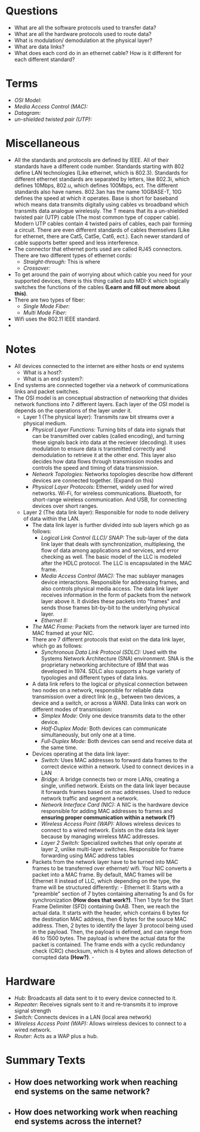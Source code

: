 # Questions
- What are all the software protocols used to transfer data?
- What are all the hardware protocols used to route data?
- What is modulation/ demodulation at the physical layer?
- What are data links?
- What does each cord do in an ethernet cable? How is it different for each different standard?
# Terms
- *OSI Model:* 
- *Media Access Control (MAC):*
- *Datagram:*
- *un-shielded twisted pair (UTP):*
# Miscellaneous
- All the standards and protocols are defined by IEEE. All of their standards have a different code number. Standards starting with 802 define LAN technologies (Like ethernet, which is 802.3). Standards for different ethernet standards are separated by letters, like 802.3i, which defines 10Mbps, 802.u, which defines 100Mbps, ect. The different standards also have names. 802.3an has the name 10GBASE-T, 10G defines the speed at which it operates. Base is short for baseband which means data transmits digitally using cables vs broadband which transmits data analogue wirelessly. The T means that its a un-shielded twisted pair (UTP) cable (The most common type of copper cable). Modern UTP cables contain 4 twisted pairs of cables, each pair forming a circuit. There are even different standards of cables themselves (Like for ethernet, there are Cat5, Cat5e, Cat6, ect.). Each newer standard of cable supports better speed and less interference.
- The connector that ethernet ports used are called RJ45 connectors. There are two different types of ethernet cords:
	- *Straight-through:* This is where
	- *Crossover:*
- To get around the pain of worrying about which cable you need for your supported devices, there is this thing called auto MDI-X which logically switches the functions of the cables **(Learn and fill out more about this)**.
- There are two types of fiber:
	- *Single Mode Fiber:* 
	- *Multi Mode Fiber:*
- Wifi uses the 802.11 IEEE standard.
- 
# Notes
- All devices connected to the internet are either hosts or end systems
	- What is a host?:
	- What is an end system?:
- End systems are connected together via a network of communications links and packet switches.
- The OSI model is an conceptual abstraction of networking that divides network functions into 7 different layers. Each layer of the OSI model is depends on the operations of the layer under it.
	- Layer 1 (The physical layer): Transmits raw bit streams over a physical medium.
		- *Physical Layer Functions:* Turning bits of data into signals that can be transmitted over cables (called encoding), and turning these signals back into data at the reciever (decoding). It uses modulation to ensure data is transmitted correctly and demodulation to retrieve it at the other end. This layer also decides how data flows through transmission modes and controls the speed and timing of data transmission.
		- *Network Topologies:* Networks topologies describe how different devices are connected together. (Expand on this)
		- *Physical Layer Protocols:* Ethernet, widely used for wired networks. Wi-Fi, for wireless communications. Bluetooth, for short-range wireless communication. And USB, for connecting devices over short ranges.
	- Layer 2 (The data link layer): Responsible for node to node delivery of data within the LAN. 
		- The data link layer is further divided into sub layers which go as follows:
			- *Logical Link Control (LLC)/ SNAP:* The sub-layer of the data link layer that deals with synchronization, multiplexing, the flow of data among applications and services, and error checking as well. The basic model of the LLC is modeled after the HDLC protocol. The LLC is encapsulated in the MAC frame.
			- *Media Access Control (MAC):* The mac sublayer manages device interactions. Responsible for addressing frames, and also controls physical media access. The data link layer receives information in the form of packets from the network layer above it. It divides these packets into "frames" and sends those frames bit-by-bit to the underlying physical layer.
			- *Ethernet II:* 
		- *The MAC Frame:* Packets from the network layer are turned into MAC framed at your NIC.
		- There are 7 different protocols that exist on the data link layer, which go as follows:
			- *Synchronous Data Link Protocol (SDLC):* Used with the Systems Network Architecture (SNA) environment. SNA is the proprietary networking architecture of IBM that was developed in 1974. SDLC also supports a huge variety of typologies and different types of data links.
		- A data link refers to the logical or physical connection between two nodes on a network, responsible for reliable data transmission over a direct link (e.g., between two devices, a device and a switch, or across a WAN). Data links can work on different modes of transmission:
			- *Simplex Mode:* Only one device transmits data to the other device.
			- *Half-Duplex Mode:* Both devices can communicate simultaneously, but only one at a time.
			- *Full-Duplex Mode:* Both devices can send and receive data at the same time.
		- Devices operating at the data link layer:
			- *Switch:* Uses MAC addresses to forward data frames to the correct device within a network. Used to connect devices in a LAN
			- *Bridge:* A bridge connects two or more LANs, creating a single, unified network. Exists on the data link layer because it forwards frames based on mac addresses. Used to reduce network traffic and segment a network.
			- *Network Interface Card (NIC):* A NIC is the hardware device responsible for adding MAC addresses to frames and **ensuring proper communication within a network (?)**
			- *Wireless Access Point (WAP):* Allows wireless devices to connect to a wired network. Exists on the data link layer because by managing wireless MAC addresses.
			- *Layer 2 Switch:* Specialized switches that only operate at layer 2, unlike multi-layer switches. Responsible for frame forwarding using MAC address tables
		- Packets from the network layer have to be turned into MAC frames to be transferred over ethernet/ wifi. Your NIC converts a packet into a MAC frame. By default, MAC frames will be Ethernet II instead of LLC, which depending on the type, the frame will be structured differently:
				- Ethernet II: Starts with a "preamble" section of 7 bytes containing alternating 1s and 0s for synchronization **(How does that work?)**. Then 1 byte for the Start Frame Delimiter (SFD) containing 0xAB. Then, we reach the actual data. It starts with the header, which contains 6 bytes for the destination MAC address, then 6 bytes for the source MAC address. Then, 2 bytes to identify the layer 3 protocol being used in the payload. Then, the payload is defined, and can range from 46 to 1500 bytes. The payload is where the actual data for the packet is contained. The frame ends with a cyclic redundancy check (CRC) checksum, which is 4 bytes and allows detection of corrupted data **(How?)**.
				- 
# Hardware
- *Hub:* Broadcasts all data sent to it to every device connected to it.
- *Repeater:* Receives signals sent to it and re-transmits it to improve signal strength
- *Switch:* Connects devices in a LAN (local area network)
- *Wireless Access Point (WAP):* Allows wireless devices to connect to a wired network.
- *Router:* Acts as a WAP plus a hub.
# Summary Texts
- How does networking work when reaching end systems on the same network?
	- 
- How does networking work when reaching end systems across the internet?
	- 